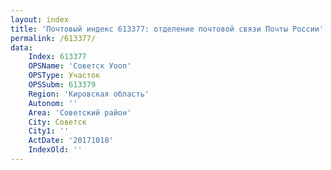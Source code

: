 ```yaml
---
layout: index
title: 'Почтовый индекс 613377: отделение почтовой связи Почты России'
permalink: /613377/
data:
    Index: 613377
    OPSName: 'Советск Уооп'
    OPSType: Участок
    OPSSubm: 613379
    Region: 'Кировская область'
    Autonom: ''
    Area: 'Советский район'
    City: Советск
    City1: ''
    ActDate: '20171018'
    IndexOld: ''
---
```

